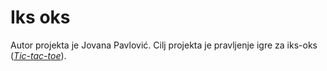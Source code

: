 # Iks oks
Autor projekta je Jovana Pavlović. Cilj projekta je pravljenje igre za iks-oks ([*Tic-tac-toe*](https://en.wikipedia.org/wiki/Tic-tac-toe)).
